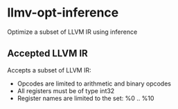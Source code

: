 # llmv-opt-inference
Optimize a subset of LLVM IR using inference

## Accepted LLVM IR

Accepts a subset of LLVM IR:
 * Opcodes are limited to arithmetic and binary opcodes
 * All registers must be of type int32
 * Register names are limited to the set: %0 .. %10
